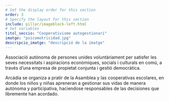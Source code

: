 ```yaml
---
# Set the display order for this section
order: 3
# Specify the layout for this section
include: pillar/imageblock-left.html
# Set variables
titol_seccio: "Cooperativisme autogestionari"
imatge: "psicomotricidad.jpg"
descripcio_imatge: "descripció de la imatge"
---
```

Associació autònoma de persones unides voluntàriament per satisfer les seves necessitats i aspiracions econòmiques, socials i culturals en comú, a través d’una empresa de propietat conjunta i gestió democràtica.

Arcádia se organiza a  pratir de la Asamblea y las cooperativas escolares, en donde los niños y niñas apreneran a gestionar sus vidas de manera autónoma y participativa, haciendose responsables de las decisiones que libremente han acordado.
